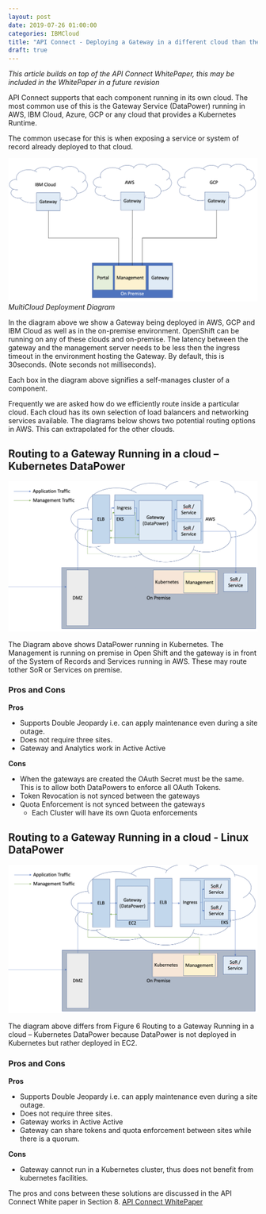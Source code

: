 ```yaml
---
layout: post
date: 2019-07-26 01:00:00
categories: IBMCloud
title: "API Connect - Deploying a Gateway in a different cloud than the manager."
draft: true
---
```




*This article builds on top of the API Connect WhitePaper, this may be included in the WhitePaper in a future revision*

API Connect supports that each component running in its own cloud. The most common use of this is the Gateway Service (DataPower) running in AWS, IBM Cloud, Azure, GCP or any cloud that provides a Kubernetes Runtime.



The common usecase for this is when exposing a service or system of record already deployed to that cloud.

![](/images/2019-07-03-multicloud-1.png)
*MultiCloud Deployment Diagram*

In the diagram above we show a Gateway being deployed in AWS, GCP and IBM Cloud as well as in the on-premise environment. OpenShift can be running on any of these clouds and on-premise.  The latency between the gateway and the management server needs to be less then the ingress timeout in the environment hosting the Gateway. By default, this is 30seconds. (Note seconds not milliseconds).

Each box in the diagram above signifies a self-manages cluster of a component.

Frequently we  are asked how do we efficiently route inside a particular cloud. Each cloud has its own selection of load balancers and networking services available.
The diagrams below shows two potential routing options in AWS. This can extrapolated for the other clouds.

## Routing to a Gateway Running in a cloud – Kubernetes DataPower
![](/images/2019-07-03-multicloud-2.png)



The Diagram above shows DataPower running in Kubernetes. The Management is running on premise in Open Shift and the gateway is in front of the System of Records and Services running in AWS. These may route tother SoR or Services on premise.

### Pros and Cons
**Pros**
* Supports Double Jeopardy i.e. can apply maintenance even during a site outage.
* Does not require three sites.
* Gateway and Analytics work in Active Active

**Cons**
* When the gateways are created the OAuth Secret must be the same. This is to allow both DataPowers to enforce all OAuth Tokens.
* Token Revocation is not synced between the gateways
* Quota Enforcement is not synced between the gateways
  *	Each Cluster will have its own Quota enforcements


## Routing to a Gateway Running in a cloud - Linux DataPower
![](/images/2019-07-03-multicloud-3.png)


The diagram above differs from Figure 6 Routing to a Gateway Running in a cloud – Kubernetes DataPower because DataPower is not deployed in Kubernetes but rather deployed in EC2.


### Pros and Cons
**Pros**
* Supports Double Jeopardy i.e. can apply maintenance even during a site outage.
* Does not require three sites.
* Gateway works in Active Active
* Gateway can share tokens and quota enforcement between sites while there is a quorum.

**Cons**
* Gateway cannot run in a Kubernetes cluster, thus does not benefit from kubernetes facilities.

The pros and cons between these solutions are discussed in the API Connect White paper in Section 8. [API Connect WhitePaper](https://www.ibm.com/downloads/cas/30YERA2R)
